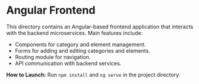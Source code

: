 # Angular Frontend  
This directory contains an Angular-based frontend application that interacts with the backend microservices. Main features include:  
- Components for category and element management.  
- Forms for adding and editing categories and elements.  
- Routing module for navigation.  
- API communication with backend services.  

**How to Launch:**
Run `npm install` and `ng serve` in the project directory.